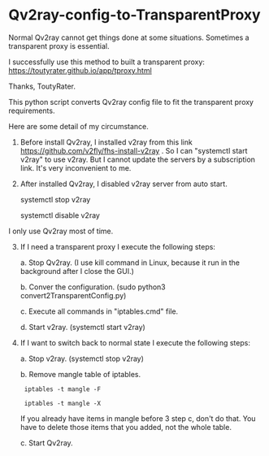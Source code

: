 # Qv2ray-config-to-TransparentProxy

Normal Qv2ray cannot get things done at some situations. Sometimes a transparent proxy is essential.

I successfully use this method to built a transparent proxy: https://toutyrater.github.io/app/tproxy.html

Thanks, ToutyRater.

This python script converts Qv2ray config file to fit the transparent proxy requirements.

Here are some detail of my circumstance.

1. Before install Qv2ray, I installed v2ray from this link https://github.com/v2fly/fhs-install-v2ray . 
So I can "systemctl start v2ray" to use v2ray. But I cannot update the servers by a subscription link. 
It's very inconvenient to me.

2. After installed Qv2ray, I disabled v2ray server from auto start.

    systemctl stop v2ray
    
    systemctl disable v2ray
    
I only use Qv2ray most of time. 

3. If I need a transparent proxy I execute the following steps:

    a. Stop Qv2ray. (I use kill command in Linux, because it run in the background after I close the GUI.)
    
    b. Conver the configuration. (sudo python3 convert2TransparentConfig.py)
    
    c. Execute all commands in "iptables.cmd" file.
    
    d. Start v2ray. (systemctl start v2ray)

4. If I want to switch back to normal state I execute the following steps:

    a. Stop v2ray. (systemctl stop v2ray)
    
    b. Remove mangle table of iptables.
    
        iptables -t mangle -F
        
        iptables -t mangle -X
        
      If you already have items in mangle before 3 step c, don't do that. You have to delete those items that you added, not the whole table.
      
    c. Start Qv2ray.
